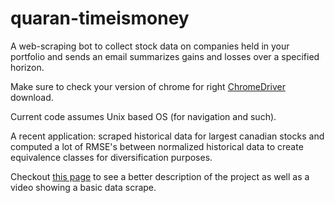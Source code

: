 # quaran-timeismoney
A web-scraping bot to collect stock data on companies held in your portfolio and sends an email summarizes gains and losses over
a specified horizon. 

Make sure to check your version of chrome for right [ChromeDriver](https://chromedriver.chromium.org/) download.

Current code assumes Unix based OS (for navigation and such).

A recent application: scraped historical data for largest canadian stocks and computed a lot of RMSE's between normalized 
historical data to create equivalence classes for diversification purposes. 

Checkout [this page](https://nnethercott.github.io/natenethercott/projects/stockbot.html) to see a better description of the project as well as a video showing a basic data scrape.  

